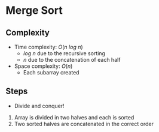 # Merge Sort

## Complexity

- Time complexity: $O(n\ log\ n)$
  - $log\ n$ due to the recursive sorting
  - $n$ due to the concatenation of each half
- Space complexity: $O(n)$
  - Each subarray created

## Steps

- Divide and conquer!

1. Array is divided in two halves and each is sorted
1. Two sorted halves are concatenated in the correct order
